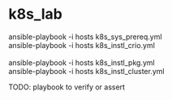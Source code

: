 # k8s_lab

ansible-playbook -i hosts k8s_sys_prereq.yml </br>
ansible-playbook -i hosts k8s_instl_crio.yml </br>   
ansible-playbook -i hosts k8s_instl_pkg.yml  </br>
ansible-playbook -i hosts k8s_instl_cluster.yml  </br>

TODO: playbook to verify or assert

